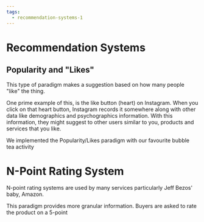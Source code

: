 ```yaml
---
tags:
  - recommendation-systems-1
---
```

# Recommendation Systems

## Popularity and "Likes"

This type of paradigm makes a suggestion based on how many people "like" the thing.

One prime example of this, is the like button (heart) on Instagram. When you click on that heart button, Instagram records it somewhere along with other data like demographics and psychographics information. With this information, they might suggest to other users similar to you, products and services that you like. 

We implemented the Popularity/Likes paradigm with our favourite bubble tea activity

# N-Point Rating System

N-point rating systems are used by many services particularly Jeff Bezos' baby, Amazon.

This paradigm provides more granular information. Buyers are asked to rate the product on a 5-point 